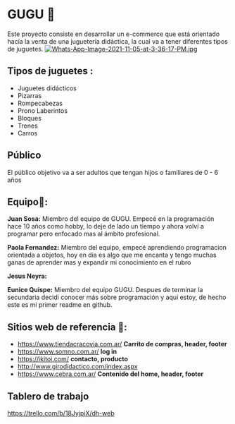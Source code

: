 # GUGU 🧸
Este proyecto consiste en desarrollar un e-commerce que está orientado hacía la venta de una juguetería didáctica, la cual va a tener diferentes tipos de juguetes.
[![Whats-App-Image-2021-11-05-at-3-36-17-PM.jpg](https://i.postimg.cc/mZ69ckrv/Whats-App-Image-2021-11-05-at-3-36-17-PM.jpg)](https://postimg.cc/5jLyTxLg)

## Tipos de juguetes :
- Juguetes didácticos
- Pizarras 
- Rompecabezas
- Prono Laberintos
- Bloques
- Trenes
- Carros

## Público
El público objetivo va a ser adultos que tengan hijos o familiares de 0 - 6 años

## Equipo:busts_in_silhouette::
**Juan Sosa:** Miembro del equipo de GUGU. Empecé en la programación hace 10 años como hobby, lo deje de lado un tiempo y ahora volví a programar pero enfocado mas al ámbito profesional.

**Paola Fernandez:**  Miembro del equipo, empecé aprendiendo programacion orientada a objetos,  hoy en dia es algo que me encanta  y tengo muchas ganas de aprender mas y expandir mi conocimiento en el rubro

**Jesus Neyra:**

**Eunice Quispe:** Miembro del equipo GUGU. Despues de terminar la secundaria decidi conocer más sobre programación y aqui estoy, de hecho este es mi primer readme en github.


## Sitios web de referencia 🔗:
- https://www.tiendacracovia.com.ar/ **Carrito de compras, header, footer**
- https://www.somno.com.ar/ **log in**
- https://ikitoi.com/ **contacto, producto**
- http://www.girodidactico.com/index.aspx
- https://www.cebra.com.ar/ **Contenido del home, header, footer**

## Tablero de trabajo
https://trello.com/b/18JyjpiX/dh-web
